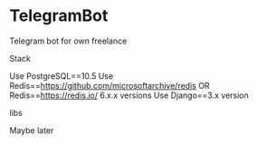 # TelegramBot
Telegram bot for own freelance

Stack

Use PostgreSQL==10.5
Use Redis==https://github.com/microsoftarchive/redis
OR Redis==https://redis.io/ 6.x.x versions
Use Django==3.x version

libs

Maybe later

